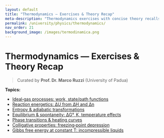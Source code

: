 ```yaml
---
layout: default
title: "Thermodynamics — Exercises & Theory Recap"
meta-description: "Thermodynamics exercises with concise theory recalls: ideal-gas work and entropy, reaction energetics (ΔU vs ΔH), equilibrium and spontaneity (ΔG°, K), phase transitions, colligative properties. Curated by Prof. Dr. Marco Ruzzi."
permalink: /university/physics/thermodynamics/
nav_order: 21
background_image: /images/termodinamica.png
---
```



# Thermodynamics — Exercises & Theory Recap


> Curated by **Prof. Dr. Marco Ruzzi** (University of Padua)


**Topics:**
- [Ideal‑gas processes: work, state/path functions](/university/physics/thermodynamics/ideal-gas-processes/)
- [Reaction energetics: ΔU from ΔH and Δn](/university/physics/thermodynamics/reaction-energetics/)
- [Entropy & adiabatic transformations](/university/physics/thermodynamics/entropy-adiabatic/)
- [Equilibrium & spontaneity: ΔG°, K, temperature effects](/university/physics/thermodynamics/equilibrium-and-spontaneity/)
- [Phase transitions & heating curves](/university/physics/thermodynamics/phase-transitions-heating-curve/)
- [Colligative properties: freezing‑point depression](/university/physics/thermodynamics/colligative-freezing/)
- [Gibbs free energy at constant T: incompressible liquids](/university/physics/thermodynamics/gibbs-incompressible/)
